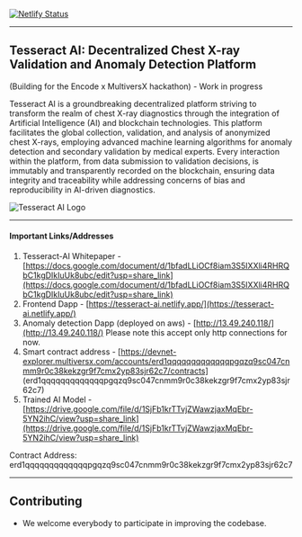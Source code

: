 [![Netlify Status](https://api.netlify.com/api/v1/badges/44e1ad61-6550-4285-9beb-71da833f1a07/deploy-status)](https://app.netlify.com/sites/tesseract-ai/deploys)

****

## Tesseract AI: Decentralized Chest X-ray Validation and Anomaly Detection Platform

(Building for the Encode x MultiversX hackathon) - Work in progress

Tesseract AI is a groundbreaking decentralized platform striving to transform the realm of chest X-ray diagnostics through the integration of Artificial Intelligence (AI) and blockchain technologies. This platform facilitates the global collection, validation, and analysis of anonymized chest X-rays, employing advanced machine learning algorithms for anomaly detection and secondary validation by medical experts. Every interaction within the platform, from data submission to validation decisions, is immutably and transparently recorded on the blockchain, ensuring data integrity and traceability while addressing concerns of bias and reproducibility in AI-driven diagnostics.


![Tesseract AI Logo](https://drive.google.com/file/d/1zKNVMZvUEQyzeFD1CmxuJhoyrTiYTF8l/view?usp=share_link)
****

#### Important Links/Addresses
1. Tesseract-AI Whitepaper - [https://docs.google.com/document/d/1bfadLLiOCf8iam3S5IXXli4RHRQbC1kgDIkIuUk8ubc/edit?usp=share_link](https://docs.google.com/document/d/1bfadLLiOCf8iam3S5IXXli4RHRQbC1kgDIkIuUk8ubc/edit?usp=share_link)
2. Frontend Dapp - [https://tesseract-ai.netlify.app/](https://tesseract-ai.netlify.app/)
3. Anomaly detection Dapp (deployed on aws) - [http://13.49.240.118/](http://13.49.240.118/)  Please note this accept only http connections for now.
4. Smart contract address - [https://devnet-explorer.multiversx.com/accounts/erd1qqqqqqqqqqqqqpgqzq9sc047cnmm9r0c38kekzgr9f7cmx2yp83sjr62c7/contracts] (erd1qqqqqqqqqqqqqpgqzq9sc047cnmm9r0c38kekzgr9f7cmx2yp83sjr62c7)
5. Trained AI Model - [https://drive.google.com/file/d/1SjFb1krTTvjZWawzjaxMqEbr-5YN2ihC/view?usp=share_link](https://drive.google.com/file/d/1SjFb1krTTvjZWawzjaxMqEbr-5YN2ihC/view?usp=share_link)


Contract Address: erd1qqqqqqqqqqqqqpgqzq9sc047cnmm9r0c38kekzgr9f7cmx2yp83sjr62c7

****

## Contributing
- We welcome everybody to participate in improving the codebase.

